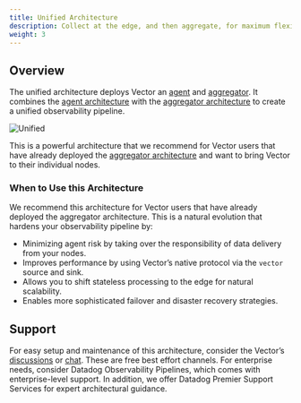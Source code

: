 ```yaml
---
title: Unified Architecture
description: Collect at the edge, and then aggregate, for maximum flexibility.
weight: 3
---
```


## Overview

The unified architecture deploys Vector an [agent](/docs/setup/going-to-prod/architecting/) and [aggregator](/docs/setup/going-to-prod/architecting/). It combines the [agent architecture](/docs/setup/going-to-prod/arch/agent/) with the [aggregator architecture](/docs/setup/going-to-prod/arch/aggregator/) to create a unified observability pipeline.

![Unified](/img/going-to-prod/unified.png)

This is a powerful architecture that we recommend for Vector users that have already deployed the [aggregator architecture](/docs/setup/going-to-prod/arch/aggregator/) and want to bring Vector to their individual nodes.

### When to Use this Architecture

We recommend this architecture for Vector users that have already deployed the aggregator architecture. This is a natural evolution that hardens your observability pipeline by:

- Minimizing agent risk by taking over the responsibility of data delivery from your nodes.
- Improves performance by using Vector’s native protocol via the `vector` source and sink.
- Allows you to shift stateless processing to the edge for natural scalability.
- Enables more sophisticated failover and disaster recovery strategies.

## Support

For easy setup and maintenance of this architecture, consider the Vector’s [discussions](https://discussions.vector.dev) or [chat](https://chat.vector.dev). These are free best effort channels. For enterprise needs, consider Datadog Observability Pipelines, which comes with enterprise-level support. In addition, we offer Datadog Premier Support Services for expert architectural guidance.
